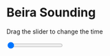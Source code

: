 <h1>Beira Sounding</h1>
<p>Drag the slider to change the time</p>

<div class="slidecontainer">
<input oninput='setImage(this)' class="slider" type="range" min="0" max="7" value="0" step="1" />
<img id='img'/>
</div>

<script>
var img = document.getElementById('img');
var img_array = ['/assets/images/skwt/skd_beira_wrfout_d01_2020-06-25_12:00:00.png',
'/assets/images/skwt/skd_beira_wrfout_d01_2020-06-25_18:00:00.png',
'/assets/images/skwt/skd_beira_wrfout_d01_2020-06-26_00:00:00.png',
'/assets/images/skwt/skd_beira_wrfout_d01_2020-06-26_06:00:00.png',
'/assets/images/skwt/skd_beira_wrfout_d01_2020-06-26_12:00:00.png',
'/assets/images/skwt/skd_beira_wrfout_d01_2020-06-26_18:00:00.png',
'/assets/images/skwt/skd_beira_wrfout_d01_2020-06-27_00:00:00.png',];
function setImage(obj)
{
        var value = obj.value;
        img.src = img_array[value];

}
</script>
